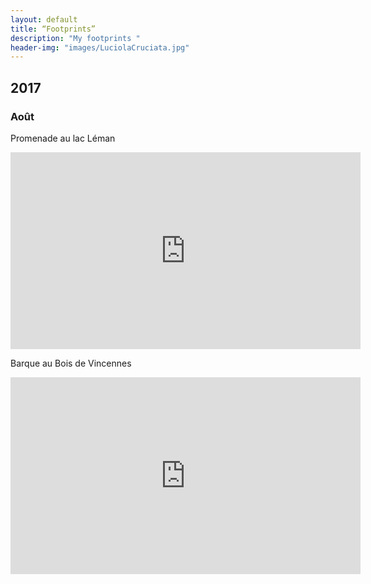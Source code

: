 ```yaml
---
layout: default
title: “Footprints”
description: "My footprints "
header-img: "images/LuciolaCruciata.jpg"
---
```


## 2017

### Août 


Promenade au lac Léman

<iframe width="560" height="315" src="https://www.youtube.com/embed/c0PzYfDl6ug" frameborder="0" allowfullscreen></iframe>

Barque au Bois de Vincennes

<iframe width="560" height="315" src="https://www.youtube.com/embed/3Zk5afxxq0w" frameborder="0" allowfullscreen></iframe>